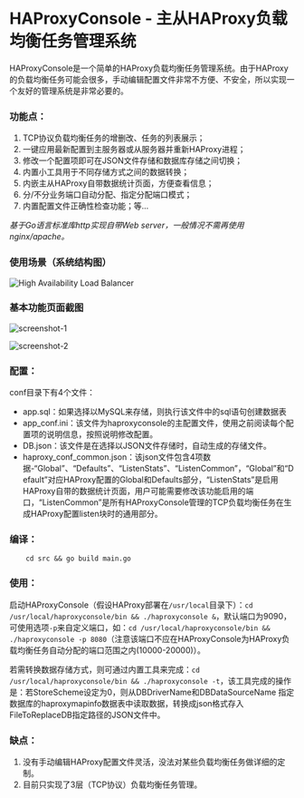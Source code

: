 HAProxyConsole - 主从HAProxy负载均衡任务管理系统
=====================================================

HAProxyConsole是一个简单的HAProxy负载均衡任务管理系统。由于HAProxy的负载均衡任务可能会很多，手动编辑配置文件非常不方便、不安全，所以实现一个友好的管理系统是非常必要的。

### 功能点：

1. TCP协议负载均衡任务的增删改、任务的列表展示；
2. 一键应用最新配置到主服务器或从服务器并重新HAProxy进程；
3. 修改一个配置项即可在JSON文件存储和数据库存储之间切换；
4. 内置小工具用于不同存储方式之间的数据转换；
5. 内嵌主从HAProxy自带数据统计页面，方便查看信息；
6. 分/不分业务端口自动分配、指定分配端口模式；
7. 内置配置文件正确性检查功能；等...

*基于Go语言标准库http实现自带Web server，一般情况不需再使用nginx/apache。*

### 使用场景（系统结构图）

![High Availability Load Balancer](https://raw.github.com/youngsterxyf/youngsterxyf.github.com/master/assets/uploads/pics/high-availability-load-balancer.png)

### 基本功能页面截图

![screenshot-1](https://raw.github.com/youngsterxyf/haproxyconsole/master/screenshot1.png)

![screenshot-2](https://raw.github.com/youngsterxyf/haproxyconsole/master/screenshot2.png)

### 配置：

conf目录下有4个文件：

- app.sql：如果选择以MySQL来存储，则执行该文件中的sql语句创建数据表
- app_conf.ini：该文件为haproxyconsole的主配置文件，使用之前阅读每个配置项的说明信息，按照说明修改配置。
- DB.json：该文件是在选择以JSON文件存储时，自动生成的存储文件。
- haproxy_conf_common.json：该json文件包含4项数据-“Global”、“Defaults”、“ListenStats”、“ListenCommon”，“Global”和“Default”对应HAProxy配置的Global和Defaults部分，“ListenStats”是启用HAProxy自带的数据统计页面，用户可能需要修改该功能启用的端口，“ListenCommon”是所有HAProxyConsole管理的TCP负载均衡任务在生成HAProxy配置listen块时的通用部分。

### 编译：

        cd src && go build main.go

### 使用：

启动HAProxyConsole（假设HAProxy部署在`/usr/local`目录下）：`cd /usr/local/haproxyconsole/bin && ./haproxyconsole &`，默认端口为9090，可使用选项`-p`来自定义端口，如：`cd /usr/local/haproxyconsole/bin && ./haproxyconsole -p 8080`（注意该端口不应在HAProxyConsole为HAProxy负载均衡任务自动分配的端口范围之内(10000-20000)）。

若需转换数据存储方式，则可通过内置工具来完成：`cd /usr/local/haproxyconsole/bin && ./haproxyconsole -t`，该工具完成的操作是：若StoreScheme设定为0，则从DBDriverName和DBDataSourceName 指定数据库的haproxymapinfo数据表中读取数据，转换成json格式存入FileToReplaceDB指定路径的JSON文件中。

### 缺点：
1. 没有手动编辑HAProxy配置文件灵活，没法对某些负载均衡任务做详细的定制。
2. 目前只实现了3层（TCP协议）负载均衡任务管理。

